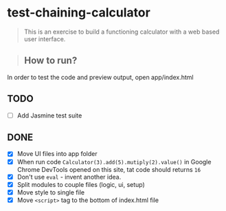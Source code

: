 # test-chaining-calculator

> This is an exercise to build a functioning calculator with a web based user interface.

> ## How to run?

In order to test the code and preview output, open app/index.html

## TODO

* [ ] Add Jasmine test suite

## DONE

* [x] Move UI files into app folder
* [x] When run code `Calculator(3).add(5).mutiply(2).value()` in Google Chrome DevTools opened on this site, tat code should returns `16`
* [x] Don't use `eval` - invent another idea.
* [x] Split modules to couple files (logic, ui, setup)
* [x] Move style to single file
* [x] Move `<script>` tag to the bottom of index.html file
